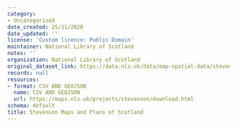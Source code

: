 ```yaml
---
category:
- Uncategorised
date_created: 25/11/2020
date_updated: ''
license: 'Custom licence: Public Domain'
maintainer: National Library of Scotland
notes: ''
organization: National Library of Scotland
original_dataset_link: https://data.nls.uk/data/map-spatial-data/stevenson-maps-and-plans/
records: null
resources:
- format: CSV AND GEOJSON
  name: CSV AND GEOJSON
  url: https://maps.nls.uk/projects/stevenson/download.html
schema: default
title: Stevenson Maps and Plans of Scotland
---
```


